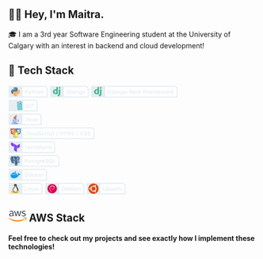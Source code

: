 ## 	:raising_hand_man: Hey, I'm Maitra.

:mortar_board: I am a 3rd year Software Engineering student at the University of Calgary with an interest in backend and cloud development!

## :sandwich: Tech Stack

<img src="images/new_icons/Python.png" alt=""  height="25"> <img src="images/new_icons/Django.png" alt=""  height="25"> <img src="images/new_icons/DRF.png" alt=""  height="25"><br>
<img src="images/new_icons/GO.png" alt=""  height="25"><br>
<img src="images/new_icons/Java.png" alt=""  height="25"><br>
<img src="images/new_icons/JHC.png" alt=""  height="25"><br>
<img src="images/new_icons/Terraform.png" alt=""  height="25"><br>
<img src="images/new_icons/PostgreSQL.png" alt=""  height="25"><br>
<img src="images/new_icons/Docker.png" alt=""  height="25"><br>
<img src="images/new_icons/Linux.png" alt=""  height="25"> <img src="images/new_icons/Debian.png" alt=""  height="25"> <img src="images/new_icons/Ubuntu.png" alt=""  height="25">

## <img src="images/aws2.png" alt=""  height="22"> AWS Stack

#### Feel free to check out my projects and see exactly how I implement these technologies!
